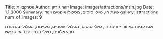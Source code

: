 Title: אטרקציות
Author: יזהר גוריון
Image: images/attractions/main.jpg
Date: 1.1.2000
Summary: פינת חי, טיולי סוסים, מסלולי אופניים ועוד
gallery: attractions
num_of_images: 9


אטרקציות באיזור - פינת חי, טיולי סוסים, מסלולי אופניים, מעיינות, מסלולי בשמורת טבע אלונים, טיולי בכפר הבדואי טבאש.
